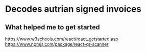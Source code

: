 # Decodes autrian signed invoices

## What helped me to get started

<https://www.w3schools.com/react/react_getstarted.asp>
<https://www.npmjs.com/package/react-qr-scanner>

